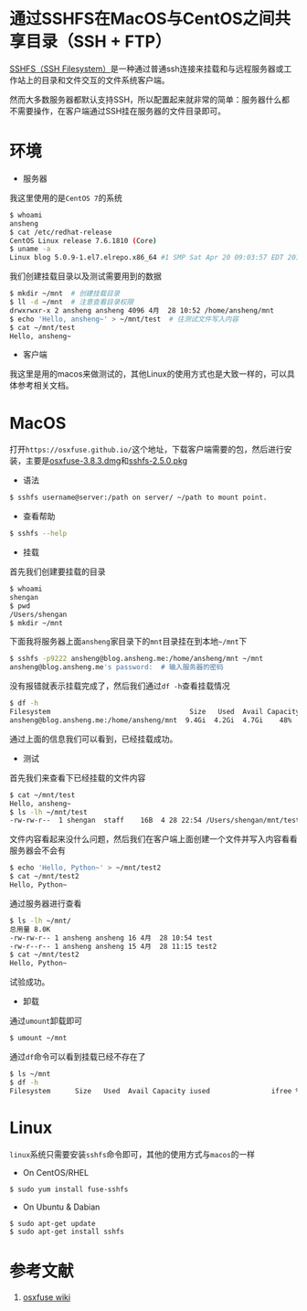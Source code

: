 # 通过SSHFS在MacOS与CentOS之间共享目录（SSH + FTP）

[SSHFS（SSH Filesystem）](https://github.com/osxfuse/sshfs)是一种通过普通ssh连接来挂载和与远程服务器或工作站上的目录和文件交互的文件系统客户端。

然而大多数服务器都默认支持SSH，所以配置起来就非常的简单：服务器什么都不需要操作，在客户端通过SSH挂在服务器的文件目录即可。

# 环境

- 服务器

我这里使用的是`CentOS 7`的系统

```bash
$ whoami
ansheng
$ cat /etc/redhat-release
CentOS Linux release 7.6.1810 (Core)
$ uname -a
Linux blog 5.0.9-1.el7.elrepo.x86_64 #1 SMP Sat Apr 20 09:03:57 EDT 2019 x86_64 x86_64 x86_64 GNU/Linux
```

我们创建挂载目录以及测试需要用到的数据

```bash
$ mkdir ~/mnt  # 创建挂载目录
$ ll -d ~/mnt  # 注意查看目录权限
drwxrwxr-x 2 ansheng ansheng 4096 4月  28 10:52 /home/ansheng/mnt
$ echo 'Hello, ansheng~' > ~/mnt/test  # 往测试文件写入内容
$ cat ~/mnt/test
Hello, ansheng~
```

- 客户端

我这里是用的macos来做测试的，其他Linux的使用方式也是大致一样的，可以具体参考相关文档。

# MacOS

打开`https://osxfuse.github.io/`这个地址，下载客户端需要的包，然后进行安装，主要是[osxfuse-3.8.3.dmg](https://github.com/osxfuse/osxfuse/releases/download/osxfuse-3.8.3/osxfuse-3.8.3.dmg)和[sshfs-2.5.0.pkg](https://github.com/osxfuse/sshfs/releases/download/osxfuse-sshfs-2.5.0/sshfs-2.5.0.pkg)

- 语法

```bash
$ sshfs username@server:/path on server/ ~/path to mount point.
```

- 查看帮助

```bash
$ sshfs --help
```

- 挂载

首先我们创建要挂载的目录

```bash
$ whoami
shengan
$ pwd
/Users/shengan
$ mkdir ~/mnt
```

下面我将服务器上面`ansheng`家目录下的`mnt`目录挂在到本地`~/mnt`下

```bash
$ sshfs -p9222 ansheng@blog.ansheng.me:/home/ansheng/mnt ~/mnt
ansheng@blog.ansheng.me's password:  # 输入服务器的密码
```

没有报错就表示挂载完成了，然后我们通过`df -h`查看挂载情况

```bash
$ df -h
Filesystem                                  Size   Used  Avail Capacity iused               ifree %iused  Mounted on
ansheng@blog.ansheng.me:/home/ansheng/mnt  9.4Gi  4.2Gi  4.7Gi    48%  146269              482051   23%   /Users/shengan/mnt
```

通过上面的信息我们可以看到，已经挂载成功。

- 测试

首先我们来查看下已经挂载的文件内容

```bash
$ cat ~/mnt/test
Hello, ansheng~
$ ls -lh ~/mnt/test
-rw-rw-r--  1 shengan  staff    16B  4 28 22:54 /Users/shengan/mnt/test
```

文件内容看起来没什么问题，然后我们在客户端上面创建一个文件并写入内容看看服务器会不会有

```bash
$ echo 'Hello, Python~' > ~/mnt/test2
$ cat ~/mnt/test2
Hello, Python~
```

通过服务器进行查看

```bash
$ ls -lh ~/mnt/
总用量 8.0K
-rw-rw-r-- 1 ansheng ansheng 16 4月  28 10:54 test
-rw-r--r-- 1 ansheng ansheng 15 4月  28 11:15 test2
$ cat ~/mnt/test2
Hello, Python~
```

试验成功。

- 卸载

通过`umount`卸载即可

```bash
$ umount ~/mnt
```

通过`df`命令可以看到挂载已经不存在了

```bash
$ ls ~/mnt
$ df -h
Filesystem      Size   Used  Avail Capacity iused               ifree %iused  Mounted on
```

# Linux

`linux`系统只需要安装`sshfs`命令即可，其他的使用方式与`macos`的一样

- On CentOS/RHEL

```bash
$ sudo yum install fuse-sshfs
```

- On Ubuntu & Dabian

```bash
$ sudo apt-get update
$ sudo apt-get install sshfs
```

# 参考文献

1. [osxfuse wiki](https://github.com/osxfuse/osxfuse/wiki/SSHFS)